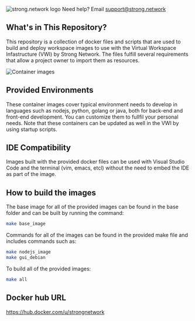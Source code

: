 ![strong.network logo](assets/images/strong_logo.png)
Need help? Email support@strong.network

## What's in This Repository?

This repository is a collection of docker files and scripts that are used to build and deploy workspace images to use with the Virtual Workspace Infastructure (VWI) by Strong Network. The files fulfill several requirements that allow a project owner to import them as resources.

![Container images](assets/images/container_images.png)

## Provided Environments

These container images cover typical environment needs to develop in languages such as nodejs, python, golang or java, both for back-end and front-end development. You can customize them to fullfil your personal needs. Note that these containers can be updated as well in the VWI by using startup scripts.

## IDE Compatibility

Images built with the provided docker files can be used with Visual Studio Code and the terminal (vim, emacs, etcl) without the need to embed the IDE as part of the image.

## How to build the images

The base image for all of the provided images can be found in the base folder and can be built by running the command:

```bash
make base_image
```

Commands for all of the images can be found in the provided make file and includes commands such as:

```bash
make nodejs_image
make gui_debian
```

To build all of the provided images:

```bash
make all
```

## Docker hub URL

https://hub.docker.com/u/strongnetwork
